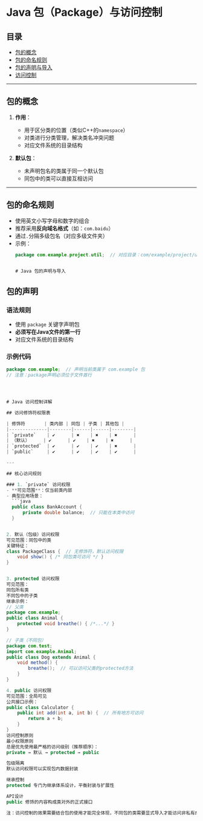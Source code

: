 # Java 包（Package）与访问控制

## 目录
- [包的概念](#包的概念)
- [包的命名规则](#包的命名规则)
- [包的声明与导入](#包的声明与导入)
- [访问控制](#访问控制)

---

## 包的概念
1. **作用**：
   - 用于区分类的位置（类似C++的`namespace`）
   - 对类进行分类管理，解决类名冲突问题
   - 对应文件系统的目录结构

2. **默认包**：
   - 未声明包名的类属于同一个默认包
   - 同包中的类可以直接互相访问

---

## 包的命名规则
- 使用英文小写字母和数字的组合
- 推荐采用**反向域名格式**（如：`com.baidu`）
- 通过`.`分隔多级包名（对应多级文件夹）
- 示例：
  ```java
  package com.example.project.util;  // 对应目录：com/example/project/util


  # Java 包的声明与导入

## 包的声明

### 语法规则
- 使用 `package` 关键字声明包
- **必须写在Java文件的第一行**
- 对应文件系统的目录结构

### 示例代码
```java
package com.example;  // 声明当前类属于 com.example 包
// 注意：package声明必须位于文件首行




# Java 访问控制详解

## 访问修饰符权限表

| 修饰符       | 类内部 | 同包 | 子类 | 其他包 |
|--------------|--------|------|------|--------|
| `private`    | ✔      | ✖    | ✖    | ✖      |
| （默认）     | ✔      | ✔    | ✖    | ✖      |
| `protected`  | ✔      | ✔    | ✔    | ✖      |
| `public`     | ✔      | ✔    | ✔    | ✔      |

---

## 核心访问规则

### 1. `private` 访问权限
- **可见范围**：仅当前类内部
- 典型应用场景：
  ```java
  public class BankAccount {
      private double balance;  // 只能在本类中访问
  }


2. 默认（包级）访问权限
可见范围：同包中的类
关键特征：
class PackageClass {  // 无修饰符，默认访问权限
    void show() { /* 同包类可访问 */ }
}


3. protected 访问权限
可见范围：
同包所有类
不同包中的子类
继承示例：
// 父类
package com.example;
public class Animal {
    protected void breathe() { /*...*/ }
}

// 子类（不同包）
package com.test;
import com.example.Animal;
public class Dog extends Animal {
    void method() {
        breathe();  // 可以访问父类的protected方法
    }
}

4. public 访问权限
可见范围：全局可见
公共接口示例：
public class Calculator {
    public int add(int a, int b) {  // 所有地方可访问
        return a + b;
    }
}
访问控制原则
最小权限原则
总是优先使用最严格的访问级别（推荐顺序）：
private → 默认 → protected → public

包级隔离
默认访问权限可以实现包内数据封装

继承控制
protected 专门为继承体系设计，平衡封装与扩展性

API设计
public 修饰的内容构成类对外的正式接口

注：访问控制的效果需要结合包的使用才能完全体现，不同包的类需要显式导入才能访问非私有成员